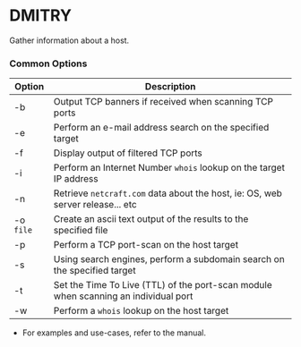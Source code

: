 # DMITRY

Gather information about a host.

### Common Options

| Option | Description
| --- | --- |
| -b | Output TCP banners if received when scanning TCP ports |
| -e | Perform an e-mail address search on the specified target |
| -f | Display output of filtered TCP ports |
| -i | Perform an Internet Number `whois` lookup on the target IP address |
| -n | Retrieve `netcraft.com` data about the host, ie: OS, web server release... etc |
| -o `file` | Create an ascii text output of the results to the specified file |
| -p | Perform a TCP port-scan on the host target |
| -s | Using search engines, perform a subdomain search on the specified target |
| -t | Set the Time To Live (TTL) of the port-scan module when scanning an individual port |
| -w | Perform a `whois` lookup on the host target |

* For examples and use-cases, refer to the manual.


